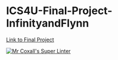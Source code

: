 # ICS4U-Final-Project-InfinityandFlynn

[Link to Final Project](https://mths-ics4u-1-2023.github.io/ICS4U-Final-Project-InfinityandFlynn/)

[![Mr Coxall's Super Linter](https://github.com/MTHS-ICS4U-1-2023/ICS4U-Final-Project-InfinityandFlynn/workflows/Lint/badge.svg)](https://github.com/MTHS-ICS4U-1-2023/ICS4U-Final-Project-InfinityandFlynn/actions)
